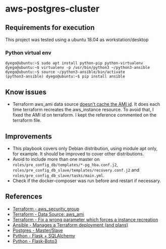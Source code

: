 # aws-postgres-cluster

## Requirements for execution

This project was tested using a ubuntu 18.04 as workstation/desktop

### Python virtual env

```text
dyego@ubuntu:~$ sudo apt install python-pip python-virtualenv
dyego@ubuntu:~$ virtualenv -p /usr/bin/python3 ~/python3-ansible
dyego@ubuntu:~$ source ~/python3-ansible/bin/activate
(python3-ansible) dyego@ubuntu:~$ pip install ansible
```

## Know issues

- Terraform aws_ami data source [doesn't cache the AMI id](https://github.com/hashicorp/terraform/issues/13749). It does each time terraform recreates the aws_instance resource. To avoid that, I fixed the AMI id on terraform. I kept the reference commented on the terraform file.

## Improvements

- This playbook covers only Debian distribution, using module apt only, for example. It should be improved to cover other distributions.
- Avoid to include more than one master on `roles/pre_config_db/templates/*-pg_hba.conf.j2`, `roles/pre_config_db_slave/templates/recovery.conf.j2` and `roles/pre_config_db_slave/tasks/main.yml`.
- Check if the docker-composer was run before and restart if necessary.

## References

- [Terraform - aws_security_group](https://www.terraform.io/docs/providers/aws/r/security_group.html)
- [Terraform - Data Source: aws_ami](https://www.terraform.io/docs/providers/aws/d/ami.html)
- [Terraform - Fix a wrong parameter which forces a instance recreation](https://github.com/hashicorp/terraform/issues/13749)
- [Ansible - Manages a Terraform deployment (and plans)](https://docs.ansible.com/ansible/devel/modules/terraform_module.html)
- [Postgres - Master/Slave](https://blog.raveland.org/post/postgresql_sr/)
- [Python - Flask + SQLAlchemy](http://blog.sahildiwan.com/posts/flask-and-postgresql-app-deployed-on-heroku/)
- [Python - Flask-Boto3](https://github.com/Ketouem/flask-boto3)